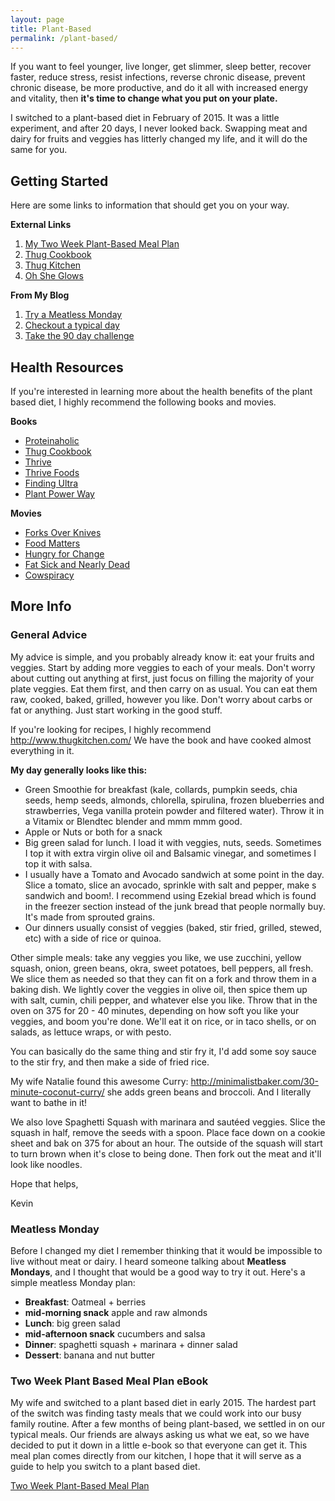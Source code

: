 ```yaml
---
layout: page
title: Plant-Based
permalink: /plant-based/
---
```

If you want to feel younger, live longer, get slimmer, sleep better, recover faster, reduce stress, resist infections, reverse chronic disease, prevent chronic disease, be more productive, and do it all with increased energy and vitality, then **it's time to change what you put on your plate.**

I switched to a plant-based diet in February of 2015.  It was a little experiment, and after 20 days, I never looked back. Swapping meat and dairy for fruits and veggies has litterly changed my life, and it will do the same for you.


## Getting Started

Here are some links to information that should get you on your way.

**External Links**

1. [My Two Week Plant-Based Meal Plan](https://leanpub.com/twoweekplantbasedmealplan)
1. [Thug Cookbook](http://amzn.to/1N3ixDl)
1. [Thug Kitchen](http://www.thugkitchen.com/)
1. [Oh She Glows](http://ohsheglows.com/)

**From My Blog**

1. [Try a Meatless Monday](#meatless-monday)
1. [Checkout a typical day](#general-advice)
1. [Take the 90 day challenge](http://kevinwarrenlee.com/nutrition/2015/02/23/plant-power-90-day-challenge.html)

## Health Resources
If you're interested in learning more about the health benefits of the plant based diet, I highly recommend the following books and movies.

**Books**

- [Proteinaholic](http://amzn.to/1LlFUc6)
- [Thug Cookbook](http://amzn.to/1N3ixDl)
- [Thrive](http://amzn.to/1LlEXk3)
- [Thrive Foods](http://amzn.to/1RxPARO)
- [Finding Ultra](http://amzn.to/1N3hW4w)
- [Plant Power Way](http://amzn.to/1N3imrD)

**Movies**

- [Forks Over Knives](http://www.imdb.com/title/tt1567233/)
- [Food Matters](http://www.imdb.com/title/tt1528734/)
- [Hungry for Change](http://www.imdb.com/title/tt2323551/)
- [Fat Sick and Nearly Dead](http://www.imdb.com/title/tt1227378/)
- [Cowspiracy](http://www.imdb.com/title/tt3302820/)


## More Info

### General Advice

My advice is simple, and you probably already know it:  eat your fruits and veggies. Start by adding more veggies to each of your meals. Don't worry about cutting out anything at first, just focus on filling the majority of your plate veggies.  Eat them first, and then carry on as usual.  You can eat them raw, cooked, baked, grilled, however you like.  Don't worry about carbs or fat or anything.  Just start working in the good stuff.

If you're looking for recipes, I highly recommend http://www.thugkitchen.com/  We have the book and have cooked almost everything in it.

**My day generally looks like this:**

- Green Smoothie for breakfast (kale, collards, pumpkin seeds, chia seeds, hemp seeds, almonds, chlorella, spirulina, frozen blueberries and strawberries, Vega vanilla protein powder and filtered water).  Throw it in a Vitamix or Blendtec blender and mmm mmm good.
- Apple or Nuts or both for a snack
- Big green salad for lunch.  I load it with veggies, nuts, seeds.  Sometimes I top it with extra virgin olive oil and Balsamic vinegar, and sometimes I top it with salsa.
- I usually have a Tomato and Avocado sandwich at some point in the day. Slice a tomato, slice an avocado, sprinkle with salt and pepper, make s sandwich and boom!.  I recommend using Ezekial bread which is found in the freezer section instead of the junk bread that people normally buy.  It's made from sprouted grains.
- Our dinners usually consist of veggies (baked, stir fried, grilled, stewed, etc) with a side of rice or quinoa.

Other simple meals: take any veggies you like, we use zucchini, yellow squash, onion, green beans, okra, sweet potatoes, bell peppers, all fresh.  We slice them as needed so that they can fit on a fork and throw them in a baking dish.  We lightly cover the veggies in olive oil, then spice them up with salt, cumin, chili pepper, and whatever else you like.  Throw that in the oven on 375 for 20 - 40 minutes, depending on how soft you like your veggies, and boom you're done.  We'll eat it on rice, or in taco shells, or on salads, as lettuce wraps, or with pesto.

You can basically do the same thing and stir fry it, I'd add some soy sauce to the stir fry, and then make a side of fried rice.

My wife Natalie found this awesome Curry: http://minimalistbaker.com/30-minute-coconut-curry/  she adds green beans and broccoli.  And I literally want to bathe in it!

We also love Spaghetti Squash with marinara and sautéed veggies.  Slice the squash in half, remove the seeds with a spoon.  Place face down on a cookie sheet and bak on 375 for about an hour.  The outside of the squash will start to turn brown when it's close to being done.  Then fork out the meat and it'll look like noodles.

Hope that helps,

Kevin

### Meatless Monday
Before I changed my diet I remember thinking that it would be impossible to live without meat or dairy.  I heard someone talking about **Meatless Mondays**, and I thought that would be a good way to try it out.  Here's a simple meatless Monday plan:

- **Breakfast**: Oatmeal + berries
- **mid-morning snack** apple and raw almonds
- **Lunch**: big green salad
- **mid-afternoon snack** cucumbers and salsa
- **Dinner**: spaghetti squash + marinara + dinner salad
- **Dessert**: banana and nut butter

### Two Week Plant Based Meal Plan eBook

My wife and switched to a plant based diet in early 2015.  The hardest part of the switch was finding tasty meals that we could work into our busy family routine.  After a few months of being plant-based, we settled in on our typical meals.  Our friends are always asking us what we eat, so we have decided to put it down in a little e-book so that everyone can get it. This meal plan comes directly from our kitchen, I hope that it will serve as a guide to help you switch to a plant based diet.

[Two Week Plant-Based Meal Plan](https://leanpub.com/twoweekplantbasedmealplan)
